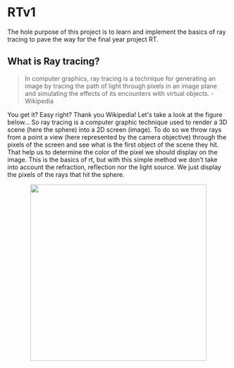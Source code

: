 # RTv1
The hole purpose of this project is to learn and implement the basics of ray tracing to pave the way for the final year project RT. 
 
## What is Ray tracing? 
 
> In computer graphics, ray tracing is a technique for generating an image by tracing the path of light through pixels in an image plane and simulating the effects of its encounters with virtual objects. - Wikipedia
 
You get it? Easy right? Thank you Wikipedia! Let's take a look at the figure below... So ray tracing is a computer graphic technique used to render a 3D scene (here the sphere) into a 2D screen (image). To do so we throw rays from a point a view (here represented by the camera objective) through the pixels of the screen and see what is the first object of the scene they hit. That help us to determine the color of the pixel we should display on the image. This is the basics of rt, but with this simple method we don’t take into account the refraction, reflection nor the light source. We just display the pixels of the rays that hit the sphere. 

<p align="center"><img src="https://user-images.githubusercontent.com/17257576/27506227-2c3803e8-5869-11e7-9659-9f0cfc89ebfe.png" width="400"></p>
